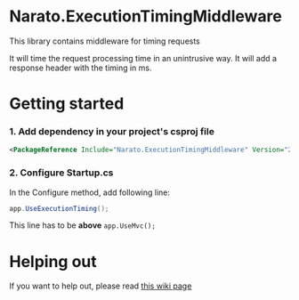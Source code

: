 # Narato.ExecutionTimingMiddleware
This library contains middleware for timing requests

It will time the request processing time in an unintrusive way. It will add a response header with the timing in ms.

Getting started
==========
### 1. Add dependency in your project's csproj file

```xml
<PackageReference Include="Narato.ExecutionTimingMiddleware" Version="2.0.0" />
```

### 2. Configure Startup.cs
In the Configure method, add following line:
```C#
app.UseExecutionTiming();
```
This line has to be **above** `app.UseMvc();`


# Helping out

If you want to help out, please read [this wiki page](https://github.com/Narato/Narato.ExecutionTimingMiddleware/wiki/Helping-out)
